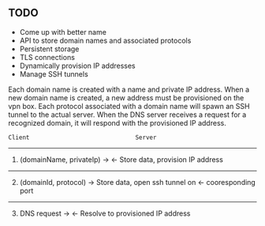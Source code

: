 ## TODO
- Come up with better name
- API to store domain names and associated protocols
- Persistent storage
- TLS connections
- Dynamically provision IP addresses
- Manage SSH tunnels

Each domain name is created with a name and private IP address. When a new
domain name is created, a new address must be provisioned on the vpn box. Each
protocol associated with a domain name will spawn an SSH tunnel to the actual
server. When the DNS server receives a request for a recognized domain, it
will respond with the provisioned IP address.

    Client                              Server
--------------------------------------------------------------------------------
1.  (domainName, privateIp)     ->
                                <-      Store data, provision IP address
--------------------------------------------------------------------------------
2.  (domainId, protocol)        ->
                                        Store data, open ssh tunnel on
                                <-      cooresponding port
--------------------------------------------------------------------------------
3.  DNS request                 ->
                                <-      Resolve to provisioned IP address
